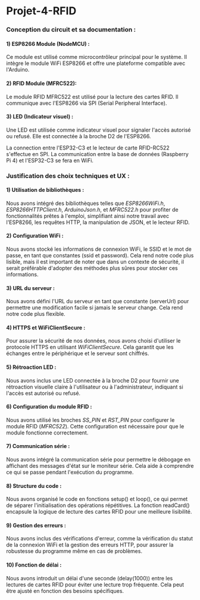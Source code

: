 # Projet-4-RFID

### Conception du circuit et sa documentation : 

  #### 1) ESP8266 Module (NodeMCU) :

  Ce module est utilisé comme microcontrôleur principal pour le système. Il intègre le module WiFi ESP8266 et offre une plateforme compatible avec l'Arduino.

  #### 2) RFID Module (MFRC522):
 
  Le module RFID MFRC522 est utilisé pour la lecture des cartes RFID. Il communique avec l'ESP8266 via SPI (Serial Peripheral Interface).

  #### 3) LED (Indicateur visuel) :

  Une LED est utilisée comme indicateur visuel pour signaler l'accès autorisé ou refusé. Elle est connectée à la broche D2 de l'ESP8266.


  
  La connection entre l'ESP32-C3 et le lecteur de carte RFID-RC522 s'effectue en SPI.
  La communication entre la base de données (Raspberry Pi 4) et l'ESP32-C3 se fera en WiFi.

### Justification des choix techniques et UX : 

  #### 1) Utilisation de bibliothèques :

  Nous avons intégré des bibliothèques telles que _ESP8266WiFi.h_, _ESP8266HTTPClient.h_, _ArduinoJson.h_, et _MFRC522.h_ pour profiter de fonctionnalités prêtes à l'emploi, simplifiant ainsi notre travail avec l'ESP8266, les requêtes HTTP, la             manipulation de JSON, et le lecteur RFID.

  #### 2) Configuration WiFi :

  Nous avons stocké les informations de connexion WiFi, le SSID et le mot de passe, en tant que constantes (ssid et password). Cela rend notre code plus lisible, mais il est important de noter que dans un contexte de sécurité, il serait préférable         d'adopter des méthodes plus sûres pour stocker ces informations.

  #### 3) URL du serveur :

  Nous avons défini l'URL du serveur en tant que constante (serverUrl) pour permettre une modification facile si jamais le serveur change. Cela rend notre code plus flexible.

  #### 4) HTTPS et WiFiClientSecure :

  Pour assurer la sécurité de nos données, nous avons choisi d'utiliser le protocole HTTPS en utilisant _WiFiClientSecure_. Cela garantit que les échanges entre le périphérique et le serveur sont chiffrés.

  #### 5) Rétroaction LED :

  Nous avons inclus une LED connectée à la broche D2 pour fournir une rétroaction visuelle claire à l'utilisateur ou à l'administrateur, indiquant si l'accès est autorisé ou refusé.

  #### 6) Configuration du module RFID :

  Nous avons utilisé les broches _SS_PIN_ et _RST_PIN_ pour configurer le module RFID (_MFRC522_). Cette configuration est nécessaire pour que le module fonctionne correctement.

  #### 7) Communication série :

  Nous avons intégré la communication série pour permettre le débogage en affichant des messages d'état sur le moniteur série. Cela aide à comprendre ce qui se passe pendant l'exécution du programme.

  #### 8) Structure du code :

  Nous avons organisé le code en fonctions setup() et loop(), ce qui permet de séparer l'initialisation des opérations répétitives. La fonction readCard() encapsule la logique de lecture des cartes RFID pour une meilleure lisibilité.

  #### 9) Gestion des erreurs :

  Nous avons inclus des vérifications d'erreur, comme la vérification du statut de la connexion WiFi et la gestion des erreurs HTTP, pour assurer la robustesse du programme même en cas de problèmes.

  #### 10) Fonction de délai :

  Nous avons introduit un délai d'une seconde (delay(1000)) entre les lectures de cartes RFID pour éviter une lecture trop fréquente. Cela peut être ajusté en fonction des besoins spécifiques.
